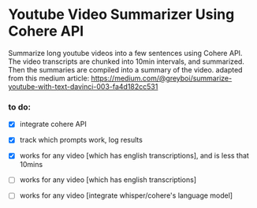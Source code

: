 # Youtube Video Summarizer Using Cohere API

Summarize long youtube videos into a few sentences using Cohere API.
The video transcripts are chunked into 10min intervals, and summarized.
Then the summaries are compiled into a summary of the video.
adapted from this medium article:
https://medium.com/@greyboi/summarize-youtube-with-text-davinci-003-fa4d182cc531

### to do:

- [x] integrate cohere API
- [x] track which prompts work, log results 
- [x] works for any video [which has english transcriptions], and is less that 10mins
- [ ] works for any video [which has english transcriptions]
- [ ] works for any video [integrate whisper/cohere's language model]



